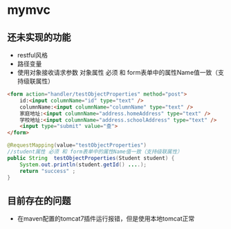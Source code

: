 # mymvc

## 还未实现的功能
- restful风格
- 路径变量
- 使用对象接收请求参数 对象属性 必须 和 form表单中的属性Name值一致（支持级联属性）

```html
<form action="handler/testObjectProperties" method="post">
    id:<input columnName="id" type="text" />
    columnName:<input columnName="columnName" type="text" />
    家庭地址:<input columnName="address.homeAddress" type="text" />
    学校地址:<input columnName="address.schoolAddress" type="text" />
    <input type="submit" value="查">
</form> 
```

```java
@RequestMapping(value="testObjectProperties")
//student属性 必须 和 form表单中的属性Name值一致（支持级联属性）
public String  testObjectProperties(Student student) {
    System.out.println(student.getId() ....);
    return "success" ;
}
```

## 目前存在的问题
- 在maven配置的tomcat7插件运行报错，但是使用本地tomcat正常


